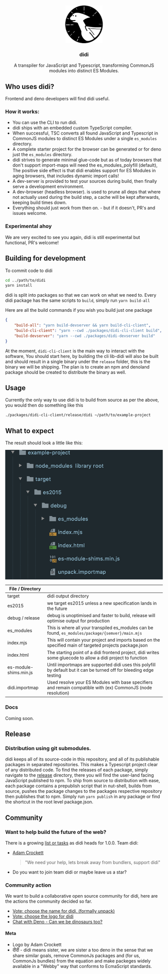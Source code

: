 <!-- PROJECT LOGO -->
<!--suppress HtmlDeprecatedAttribute, CheckImageSize -->
<p align="center">
  <a href="https://github.com/adam-cyclones/didi">
    <img src="docs/assets/didi-logo.png" alt="didi the dino is a pterodactyl logo" width="120" height="120">
  </a>

  <h3 align="center">didi</h3>

  <p align="center">
    A transpiler for JavaScript and Typescript, transforming CommonJS modules into distinct ES Modules.
  </p>
</p>

## Who uses didi?
Frontend and deno developers will find didi useful.

### How it works:
- You can use the CLI to run didi.
- didi ships with an embedded custom TypeScript compiler.
- When successful, TSC converts all found JavaScript and Typescript in CommonJS modules to distinct ES Modules under a single `es_modules` directory.
- A complete starter project for the browser can be generated or for deno just the `es_modules` directory.
- didi strives to generate minimal glue-code but as of today browsers that don't support import-maps will need the es_modules_polyfill (default), The positive side effect is that didi enables support for ES Modules in aging browsers, that includes dynamic import calls!
- A dev-server is provided to test your sources during build, then finally serve a development environment.
- A dev-browser (headless browser). is used to prune all deps that where not actually used during the build step, a cache will be kept afterwards, keeping build times down.
- Everything should just work from then on. - but if it doesn't, PR's and issues welcome.

### Experimental ahoy
We are very excited to see you again, didi is still experimental but functional, PR's welcome!

## Building for development
To commit code to didi
``` sh
cd ../path/to/didi
yarn install
```
didi is split into packages so that we can work on what we need to.
Every didi package has the same scripts to `build`, simply run `yarn build-all`

Here are all the build commands if you wish you build just one package
```json
{
    "build-all": "yarn build-devserver && yarn build-cli-client",
    "build-cli-client": "yarn --cwd ./packages/didi-cli-client build",
    "build-devserver": "yarn --cwd ./packages/didi-devserver build"
}
```
At the moment, `didi-cli-client` is the main way to interact with the software, You should start here, by building the cli
lib-didi will also be built and should result in a single binary under the `release` folder, this is the binary we will be
shipping. The plan is to create an npm and denoland package should be created to distribute the binary as well.

## Usage
Currently the only way to use didi is to build from source as per the above, you would then do something like this
```sh
./packages/didi-cli-client/release/didi ~/path/to/example-project
```

## What to expect
The result should look a little like this:
<div>
    <img src="docs/screenshots/didi-out.png" alt="didi wrote some boilerplate, and ES Modules from CommonJS">
</div>

| File / Directory       |                                                                                                                     |
|------------------------|---------------------------------------------------------------------------------------------------------------------|
| target                 | didi output directory                                                                                               |
| es2015                 | we target es2015 unless a new specification lands in the future                                                     |
| debug / release        | debug is unoptimised and faster to build, release will optimise output for production                               |
| es_modules             | This is where all your transpiled es_modules can be found, `es_modules/package/{semver}/main.mjs`                               |
| index.mjs              | This will contain your project and imports based on the specified main of targeted projects package.json            |
| index.html             | The starting point of a didi frontend project, didi writes some gluecode to allow a didi project to function        |
| es-module-shims.min.js | Until importmaps are supported didi uses this polyfill by default but it can be turned off for bleeding edge testing |
| didi.importmap         | Used resolve your ES Modules with base specifiers and remain compatible with (ex) CommonJS (node resolution)        |

### Docs
Coming soon.

## Release

### Distribution using git submodules.
didi keeps all of its source-code in this repository, and all of its publishable packages in separated repositories. This makes a Typescript project clear of any distributed code.
To find the releases of each package, simply navigate to the [release](https://github.com/adam-cyclones/didi/tree/master/release) directory, there you will find the user-land facing JavaScript published to npm.
To ship from source to distribution with ease, each package contains a prepublish script that in nut-shell, builds from source, pushes the package changes to the packages respective repository then publishes that to npm.
Simply run `yarn publish` in any package or find the shortcut in the root level package.json. 

## Community

### Want to help build the future of the web?
There is a growing [list or tasks](https://github.com/adam-cyclones/didi/issues) as didi heads for 1.0.0. Team didi:
- [Adam Crockett](https://dev.to/adam_cyclones)
    > "We need your help, lets break away from bundlers, support didi"
- Do you want to join team didi or maybe leave us a star?

### Community action 
We want to build a collaborative open source community for didi, here are the actions the community decided so far.
- [Vote: choose the name for didi, (formally unpack)](https://dev.to/adam_cyclones/name-this-software-opinion-needed-40m8)
- [Vote: choose the logo for didi](https://dev.to/adam_cyclones/didi-help-me-choose-a-logo-3mo4)
- [Chat with Deno - Can we be dinosaurs too?](https://github.com/denoland/deno/issues/6625)

#### Meta
- Logo by Adam Crockett
- दीदी - didi means sister, we are sister a too deno in the sense that we share similar goals, remove CommonJs packages and (for us, CommonJs bundles) from the equation and make packeges widely available in a "Webby" way that conforms to EcmaScript standards.
